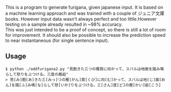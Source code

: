 
This is a program to generate furigana, given japanese input. It is based on a machine learning approach and was trained with a couple of ジュニア文庫 books. However input data wasn't always perfect and too little.However testing on a sample already resulted in ~98% accuracy.\
This was just intended to be a proof of concept, so there is still a lot of room for improvement. It should also be possible to increase the prediction speed to near instantaneous (for single sentence input).

## Usage
```
$ python ./addfurigana2.py "見飽きた三つの雁首に向かって、スバルは地面を踏み鳴らして怒りをぶつける。三度の邂逅"
> 見[み]飽[あ]きた三[みっ]つの雁[がん]首[くび]に向[む]かって、スバルは地[じ]面[めん]を踏[ふ]み鳴[な]らして怒[いか]りをぶつける。三[さん]度[ど]の邂[かい]逅[こう]
```
